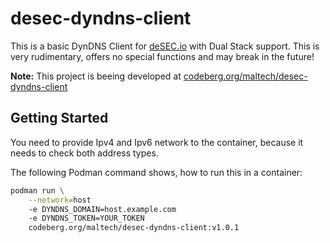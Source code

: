 # desec-dyndns-client

This is a basic DynDNS Client for [deSEC.io](https://desec.io/) with Dual Stack support. This is very rudimentary, offers no special functions and may break in the future!

**Note:** This project is beeing developed at [codeberg.org/maltech/desec-dyndns-client](https://codeberg.org/maltech/desec-dyndns-client)

## Getting Started

You need to provide Ipv4 and Ipv6 network to the container, because it needs to check both address types. 

The following Podman command shows, how to run this in a container:

```sh
podman run \
    --network=host 
    -e DYNDNS_DOMAIN=host.example.com 
    -e DYNDNS_TOKEN=YOUR_TOKEN 
    codeberg.org/maltech/desec-dyndns-client:v1.0.1
```
